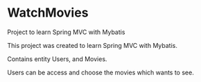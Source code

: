 # WatchMovies
Project to learn Spring MVC with Mybatis

This project was created to learn Spring MVC with Mybatis.

Contains entity Users, and Movies.

Users can be access and choose the movies which wants to see.